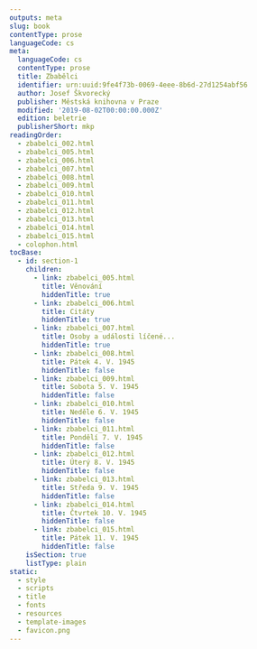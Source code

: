 ```yaml
---
outputs: meta
slug: book
contentType: prose
languageCode: cs
meta:
  languageCode: cs
  contentType: prose
  title: Zbabělci
  identifier: urn:uuid:9fe4f73b-0069-4eee-8b6d-27d1254abf56
  author: Josef Škvorecký
  publisher: Městská knihovna v Praze
  modified: '2019-08-02T00:00:00.000Z'
  edition: beletrie
  publisherShort: mkp
readingOrder:
  - zbabelci_002.html
  - zbabelci_005.html
  - zbabelci_006.html
  - zbabelci_007.html
  - zbabelci_008.html
  - zbabelci_009.html
  - zbabelci_010.html
  - zbabelci_011.html
  - zbabelci_012.html
  - zbabelci_013.html
  - zbabelci_014.html
  - zbabelci_015.html
  - colophon.html
tocBase:
  - id: section-1
    children:
      - link: zbabelci_005.html
        title: Věnování
        hiddenTitle: true
      - link: zbabelci_006.html
        title: Citáty
        hiddenTitle: true
      - link: zbabelci_007.html
        title: Osoby a události líčené...
        hiddenTitle: true
      - link: zbabelci_008.html
        title: Pátek 4. V. 1945
        hiddenTitle: false
      - link: zbabelci_009.html
        title: Sobota 5. V. 1945
        hiddenTitle: false
      - link: zbabelci_010.html
        title: Neděle 6. V. 1945
        hiddenTitle: false
      - link: zbabelci_011.html
        title: Pondělí 7. V. 1945
        hiddenTitle: false
      - link: zbabelci_012.html
        title: Úterý 8. V. 1945
        hiddenTitle: false
      - link: zbabelci_013.html
        title: Středa 9. V. 1945
        hiddenTitle: false
      - link: zbabelci_014.html
        title: Čtvrtek 10. V. 1945
        hiddenTitle: false
      - link: zbabelci_015.html
        title: Pátek 11. V. 1945
        hiddenTitle: false
    isSection: true
    listType: plain
static:
  - style
  - scripts
  - title
  - fonts
  - resources
  - template-images
  - favicon.png
---
```

